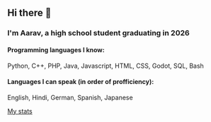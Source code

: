 ## Hi there 👋
### I'm Aarav, a high school student graduating in 2026
#### Programming languages I know:
Python,
C++,
PHP,
Java,
Javascript,
HTML,
CSS,
Godot,
SQL,
Bash

#### Languages I can speak (in order of profficiency):
English,
Hindi,
German,
Spanish,
Japanese

[My stats](https://github-readme-stats.vercel.app/api?username=anuraghazra&show_icons=true)
<!--
**ProbablyAarav/ProbablyAarav** is a ✨ _special_ ✨ repository because its `README.md` (this file) appears on your GitHub profile.

Here are some ideas to get you started:

- 🔭 I’m currently working on ...
- 🌱 I’m currently learning ...
- 👯 I’m looking to collaborate on ...
- 🤔 I’m looking for help with ...
- 💬 Ask me about ...
- 📫 How to reach me: ...
- 😄 Pronouns: ...
- ⚡ Fun fact: ...
-->
